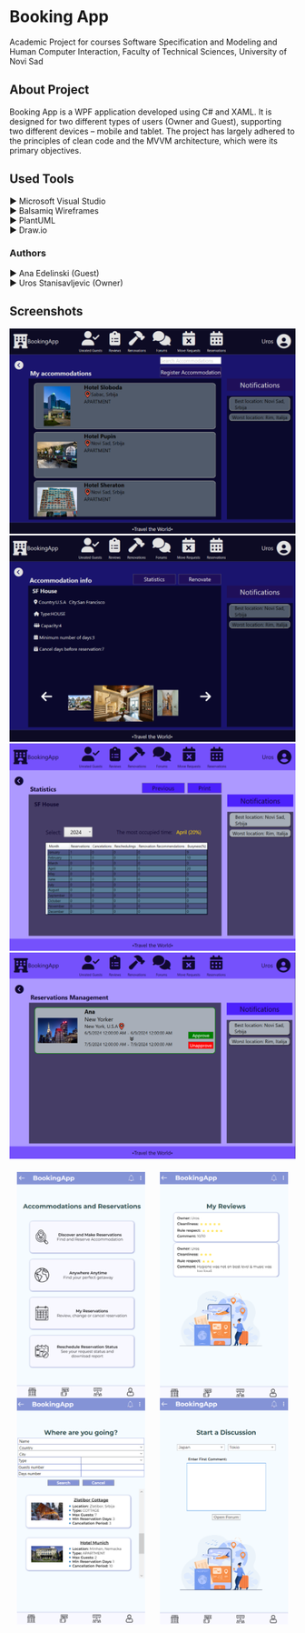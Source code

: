 # Booking App

Academic Project for courses Software Specification and Modeling and Human Computer Interaction, Faculty of Technical Sciences, University of Novi Sad

## About Project

Booking App is a WPF application developed using C# and XAML. It is designed for two different types of users (Owner and Guest), supporting two different devices – mobile and tablet. The project has largely adhered to the principles of clean code and the MVVM architecture, which were its primary objectives.

## Used Tools
► Microsoft Visual Studio<br>
► Balsamiq Wireframes<br>
► PlantUML<br>
► Draw.io

### Authors
► Ana Edelinski (Guest)<br>
► Uros Stanisavljevic (Owner)

## Screenshots
![MyAccommodationsOwner](Screenshots/owner1.png)
![AccommodationInfoOwner](Screenshots/owner2.png)
![StatisticsOwner](Screenshots/owner3.png)
![ReservationsManagementOwner](Screenshots/owner4.png)
<div style="display: flex; justify-content: space-around; margin-top: 20px;">
    <img src="Screenshots/guest1.png" alt="AccommodationsAndReservationsGuest" width="45%"/>
    <img src="Screenshots/guest3.png" alt="MyReviewsGuest" width="45%"/>  
</div>
<div style="display: flex; justify-content: space-around;">
  <img src="Screenshots/guest2.png" alt="SearchGuest" width="45%"/>
  <img src="Screenshots/guest4.png" alt="OpenForumGuest" width="45%"/>
</div>
